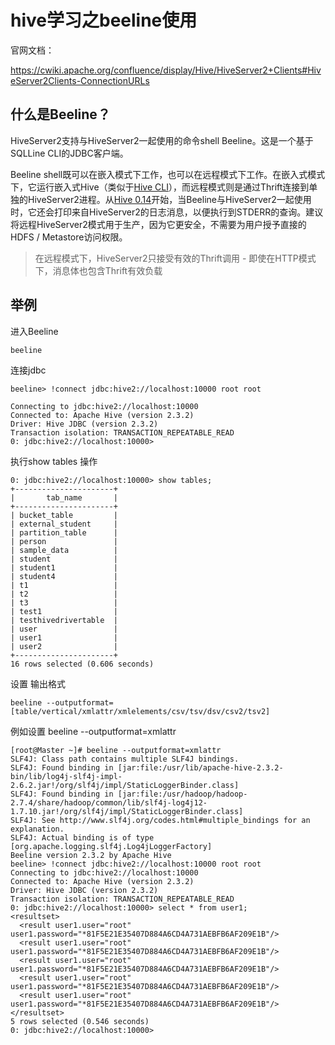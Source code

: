 # hive学习之beeline使用 

官网文档：

https://cwiki.apache.org/confluence/display/Hive/HiveServer2+Clients#HiveServer2Clients-ConnectionURLs

## 什么是Beeline？

HiveServer2支持与HiveServer2一起使用的命令shell Beeline。这是一个基于SQLLine CLI的JDBC客户端。

Beeline shell既可以在嵌入模式下工作，也可以在远程模式下工作。在嵌入式模式下，它运行嵌入式Hive（类似于[Hive CLI](https://cwiki.apache.org/confluence/display/Hive/LanguageManual+Cli)），而远程模式则是通过Thrift连接到单独的HiveServer2进程。从[Hive 0.14](https://issues.apache.org/jira/browse/HIVE-7615)开始，当Beeline与HiveServer2一起使用时，它还会打印来自HiveServer2的日志消息，以便执行到STDERR的查询。建议将远程HiveServer2模式用于生产，因为它更安全，不需要为用户授予直接的HDFS / Metastore访问权限。

> 在远程模式下，HiveServer2只接受有效的Thrift调用 - 即使在HTTP模式下，消息体也包含Thrift有效负载



## 举例 

进入Beeline

```
beeline
```

连接jdbc

```
beeline> !connect jdbc:hive2://localhost:10000 root root

Connecting to jdbc:hive2://localhost:10000
Connected to: Apache Hive (version 2.3.2)
Driver: Hive JDBC (version 2.3.2)
Transaction isolation: TRANSACTION_REPEATABLE_READ
0: jdbc:hive2://localhost:10000> 
```

执行show tables 操作

```
0: jdbc:hive2://localhost:10000> show tables;
+----------------------+
|       tab_name       |
+----------------------+
| bucket_table         |
| external_student     |
| partition_table      |
| person               |
| sample_data          |
| student              |
| student1             |
| student4             |
| t1                   |
| t2                   |
| t3                   |
| test1                |
| testhivedrivertable  |
| user                 |
| user1                |
| user2                |
+----------------------+
16 rows selected (0.606 seconds)
```

设置 输出格式 

```
beeline --outputformat=[table/vertical/xmlattr/xmlelements/csv/tsv/dsv/csv2/tsv2]
```

例如设置 beeline --outputformat=xmlattr

```
[root@Master ~]# beeline --outputformat=xmlattr
SLF4J: Class path contains multiple SLF4J bindings.
SLF4J: Found binding in [jar:file:/usr/lib/apache-hive-2.3.2-bin/lib/log4j-slf4j-impl-2.6.2.jar!/org/slf4j/impl/StaticLoggerBinder.class]
SLF4J: Found binding in [jar:file:/usr/hadoop/hadoop-2.7.4/share/hadoop/common/lib/slf4j-log4j12-1.7.10.jar!/org/slf4j/impl/StaticLoggerBinder.class]
SLF4J: See http://www.slf4j.org/codes.html#multiple_bindings for an explanation.
SLF4J: Actual binding is of type [org.apache.logging.slf4j.Log4jLoggerFactory]
Beeline version 2.3.2 by Apache Hive
beeline> !connect jdbc:hive2://localhost:10000 root root
Connecting to jdbc:hive2://localhost:10000
Connected to: Apache Hive (version 2.3.2)
Driver: Hive JDBC (version 2.3.2)
Transaction isolation: TRANSACTION_REPEATABLE_READ
0: jdbc:hive2://localhost:10000> select * from user1;
<resultset>
  <result user1.user="root" user1.password="*81F5E21E35407D884A6CD4A731AEBFB6AF209E1B"/>
  <result user1.user="root" user1.password="*81F5E21E35407D884A6CD4A731AEBFB6AF209E1B"/>
  <result user1.user="root" user1.password="*81F5E21E35407D884A6CD4A731AEBFB6AF209E1B"/>
  <result user1.user="root" user1.password="*81F5E21E35407D884A6CD4A731AEBFB6AF209E1B"/>
  <result user1.user="root" user1.password="*81F5E21E35407D884A6CD4A731AEBFB6AF209E1B"/>
</resultset>
5 rows selected (0.546 seconds)
0: jdbc:hive2://localhost:10000> 

```

